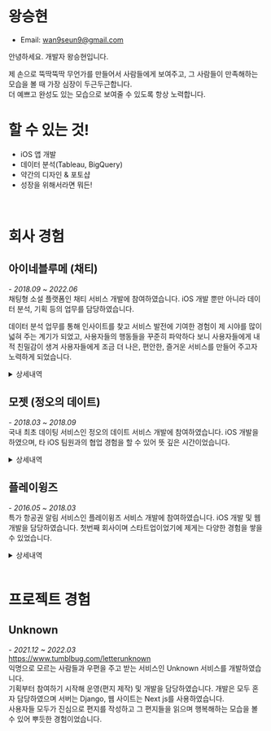 # **왕승현**

- Email: wan9seun9@gmail.com

안녕하세요. 개발자 왕승현입니다.

제 손으로 뚝딱뚝딱 무언가를 만들어서 사람들에게 보여주고, 그 사람들이 만족해하는 모습을 볼 때 가장 심장이 두근두근합니다.  
더 예쁘고 완성도 있는 모습으로 보여줄 수 있도록 항상 노력합니다. 


# **할 수 있는 것!**
- iOS 앱 개발
- 데이터 분석(Tableau, BigQuery)
- 약간의 디자인 & 포토샵
- 성장을 위해서라면 뭐든!  
  
<br/>

# **회사 경험**
## **아이네블루메 (채티)** 
*- 2018.09 ~ 2022.06*  
채팅형 소설 플랫폼인 채티 서비스 개발에 참여하였습니다. iOS 개발 뿐만 아니라 데이터 분석, 기획 등의 업무를 담당하였습니다.  

데이터 분석 업무를 통해 인사이트를 찾고 서비스 발전에 기여한 경험이 제 시야를 많이 넓혀 주는 계기가 되었고, 사용자들의 행동들을 꾸준히 파악하다 보니 사용자들에게 내적 친밀감이 생겨 사용자들에게 조금 더 나은, 편안한, 즐거운 서비스를 만들어 주고자 노력하게 되었습니다.  


<details>  
  <summary>상세내역</summary>

### **채티오 서비스 개발**  
*- 2018년 4분기*  
<img src="resources/list_%EC%8A%A4%EB%A6%B4%EB%9F%AC.png" width="350"/>
<img src="resources/list_%EC%83%81%EC%84%B82.png" width="350"/>


기존 웹 기반으로만 되어있던 채티 앱에서 오리지널 서비스만 분리하여 네이티브 앱으로 제작하였습니다.
기존 서비스와의 큰 차이는 인앱 결제를 활용한 구독 서비스를 제공한다는 점과 기존에 로딩이 느리던 웹 기능들을 네이티브 앱으로 구현하여 화면 로딩 속도를 개선시킨 점 입니다.

구독 서비스의 경우 보유 말풍선을 모두 소진할 경우(콘텐츠 말풍선 당 과금), 팝업이 노출되며 광고를 보고 말풍선을 충전하거나 구독을 하여 무제한으로 읽을 수 있는 기능입니다. 

콘텐츠 뷰어의 경우 기존 웹 코드를 사용하여 Static 파일로 추출하고 앱에서 띄우는 방식을 사용하였습니다. 보유 말풍선에 따른 로직이 필요하여 웹에서 ScriptMessageHandler를 통해 이벤트를 전달해주면 앱에서 보유 말풍선 수를 업데이트하고 말풍선 수에 따라 결제 유도 팝업을 노출하도록 개발하였습니다. 보유 말풍선 수의 경우 Realm을 사용하여 관리하였습니다. 

나중에 돌아봤을 때 이 과정에서 데이터 관리에 사용할 라이브러리에 대한 고민을 조금 더 할걸 그랬다는 생각이 많이 들었습니다. 단순한 기능을 구현하는데 무거운 라이브러리를 사용하여 상당한 빌드시간에 애를 많이 먹었던 기억이 납니다. 이후에 Carthage를 사용하여 빌드시간을 단축시킬 수 있었지만 다른 가벼운 라이브러리를 도입하였다면 개발 생산성이 많이 올라가지 않았을까라는 생각이 듭니다.

대기해야 하는 화면(Splash나 Refresh Control)의 경우 애니메이션을 주어 사용자가 기다리는 시간을 체감상 줄여줄 수 있도록 하고 싶었습니다. Airbnb에서 제작한 Lottie라는 json 애니메이션 라이브러리를 사용하고자 하여 디자이너님에게 Lottie에 대해 설명을 드리고 파일을 요청하였으나 제작에 어려움이 있어, 직접 lottie files에서 파일을 구해 커스텀하고 적용하였습니다.

추후 논의를 통해 출시를 하지는 못하였고, 기존 서비스에 이 당시 개발한 네이티브 기능을 부분 적용하는 것으로 진행되었습니다.  
</br>  

### **데이터 분석 업무 시작**  
*- 2018년 4분기*   
데이터 분석 업무를 인계받아 Tableau와 빅쿼리를 학습하였습니다.  

서비스의 주요 지표나 요청받은 지표를 제작하여 모두가 볼 수 있도록 Tableau 온라인에 업로드 하였고, 매일 아침 갱신된 지표를 볼 수 있도록 작업하였습니다.

기존에 Tableau Prep을 사용하여 로컬에서 수동으로 데이터를 갱신하던 부분을 Tableau 의 추출 새로 고침 기능과 스케줄링 기능을 활용하여 자동 업데이트되도록 개선하였습니다.

사용중이던 Analytics 이벤트를 정리하였습니다. 필요한 이벤트나 각 이벤트의 파라미터를 업데이트하여 문서화하고 공유하여 업데이트된 내용을 적용시켰습니다.

</br>  
 
### **채티 네이티브 개발**
*-2019년 1분기*  

https://user-images.githubusercontent.com/7167222/200167355-1cdc1f3a-e0d1-402c-97a3-4a8536ec4e12.mov


<img src="resources/2019-01-25_메인화면.png" width="350"></img>

하나의 웹뷰로만 되어 있고 로그인 기능이 없던 기존 채티 앱에 스플래시 화면과 로그인 기능 및 화면을 추가하고 하단 탭을 추가하여 화면을 분리하였고 웹과의 소통을 위해 WebInterface를 구축하였습니다. 

ReactorKit 아키텍처를 기반으로 개발하였으며 RxSwift, RxCocoa를 적극적으로 활용하였습니다. UI의 경우 SnapKit을 사용하여 코드베이스 UI로 개발 하였습니다.

여러 카테고리의 작품을 보여줄 수 있는 큐레이션 화면과 작품 리스트 화면을 네이티브화 하였고, 읽은 작품의 정보를 저장하여 리스트에서 읽은 작품을 하이라이팅하여 확인할 수 있게 하였습니다.

추가로 AdMob을 사용하여 전면 광고 노출 기능을 추가하였고, 점검 중 여부에 따라 점검 페이지를 보여줄 수 있도록 화면 전환 로직을 변경 및 개선하였습니다.

<br/>

### **사용자 작품 유입 경로 분석**  
*-2019년 2분기*  
네이티브화를 통해 메인화면 교체와 화면이 탭으로 분리되면서 작품에 접근하는 유입경로가 분산되었고, 어떤 유입경로를 통해 작품을 소비하는지 파악이 필요하여 화면별 유입경로 이벤트를 쌓기 시작하였고 해당 이벤트를 활용한 지표들을 제작하였습니다.  
<img src="resources/작품유입경로분석.png" width="350"></img>
<img src="resources/작품검색유입경로분석.png" width="350"></img>

<br/>

### **인앱결제 및 오퍼월 기능 추가**
*-2019년 2분기*  
앱 내 재화를 얻을 수 있는 수단으로 인앱 결제 기능과 사용자가 직접 선택해 액션을 취하면 보상을 얻을 수 있는 오퍼월 기능을 추가하였습니다.

오퍼월의 경우 앱스토어 순위에 영향을 끼칠 수 있다고 하여 앱스토어로부터 자주 리젝을 받았습니다. 4가지의 오퍼월 서비스를 사용하여 매번 심사때마다 여러번 신경을 써줘야 하였습니다.  

특정 오퍼월 프레임워크의 경우 armv7, arm64에서만 빌드가 되도록하여 만들어져 전처리문을 사용해 시뮬레이터에선 해당 프레임워크 사용 부분을 호출하지 않도록 처리하여 사용하였습니다.

<br/>

### **작품 타입별 리텐션 분석**
*-2019년 3분기*  
채티 서비스의 콘텐츠 큐레이션 탭은 오리지널, 스탠다드로 분리되어 오리지널의 경우 정식작가의 콘텐츠, 스탠다드는 일반 사용자 작가의 콘텐츠로 분리되어 있었습니다. 그 중 오리지널 탭이 메인 탭이었습니다.

사용자가 처음으로 읽게 된 작품의 작가 타입(정식 작가, 일반 사용자 작가)에 따른 리텐션 차이가 궁금해져 분석을 해보게 되었습니다. 7일 기준 일반 사용자 작가의 작품을 먼저 본 사용자의 리텐션과 퍼포먼스가 더 좋았고 이를 한 번 더 확인해 보기 위해 메인 탭의 타입으로 A/B 테스트를 진행하였습니다.

A/B 테스트 진행 결과, 스탠다드 탭을 앞으로 둔 것이 퍼포먼스가 좋게 나와 이후에도 스탠다드 탭을 메인으로 고정하게 되었습니다.

<br/>

### **iOS 마케팅 솔루션 적용**
*-2019년 3분기*  
AppsFlyer와 Braze를 적용하였습니다.  
AppsFlyer는 마케팅 분석 솔루션으로 광고 유입 성과 측정과 원링크를 활용해 딥링크 기능을 사용할 수 있었습니다.   
Braze는 마케팅 자동화 솔루션으로 사용자의 데이터 흐름 기반으로 개인화하여 메세지를 전달할 수 있고, 손 쉽게 A/B 테스트를 구현하고 데이터를 확인할 수 있었습니다.

<br/>

### **분석 데이터 정리**
*-2019년 4분기*  
Firebase에서 기록된 이벤트를 Bigquery에 연동하여 해당 데이터를 사용해 분석을 진행하였습니다.
쌓여가는 이벤트 데이터는 갈수록 늘어났고 태블로에서는 매번 전체 Raw 데이터에 접근하는 쿼리를 실행하였기에 빅쿼리 비용과 쿼리 시간이 늘어나기 시작하였습니다.  
비용 절감 및 쿼리의 속도 개선을 위해 빅쿼리의 예약된 쿼리 기능을 사용하여 매일 생성되는 Raw 데이터를 목적에 맞춰 각각의 테이블로 만들었고 필요에 따라 일자 파티션으로도 분리하였습니다.  
이렇게 만들어진 테이블들을 분석에 사용하기 시작해 쿼리 비용을 크게 낮추고 속도를 개선할 수 있었습니다.

<br/>  

### **오디오 녹음 기능 개발**
*-2019년 4분기*   
오디오 콘테스트 기능을 위해 AVFoundation을 사용해서 녹음, 재생 기능을 구현하였으나 추후 논의 후 콘테스트를 진행하지 않게 되어 사용하진 않았습니다.

<br/>

### **사용자 차단 기능 기획 및 개발**
*-2019년 4분기*  
탈퇴 관련 사유 데이터를 확인하던 중 악플과 스팸으로 탈퇴하는 비율이 높다는 것을 알게 되었습니다. 악플과 스팸 댓글을 다는 사용자에 대해 작가 사용자가 직접 컨트롤할 수 있는 방법이 존재하지 않아 상당한 불편함을 느껴 이탈하게 된 것으로 보았습니다.  
이런 불편을 해소해주기 위해 사용자 차단 기능을 기획하게 되었고, 당시 디자이너의 공백으로 직접 Figma를 사용해 기존 디자인과 유사하게 디자인하여 팀원들에게 공유하였고, 서비스에 적용할 수 있었습니다.

<br/>  

### **iOS 내부 배포 개선**
*-2020년 1분기*  
그동안 직접 디바이스에 빌드를 해서 앱을 전달 하였지만 재택근무 시작 후 배포에 어려움이 생겼습니다. TestFlight를 이용한 배포에는 업로드 및 검사 시간이 오래걸려 포기하였고, Firebase App Distribution를 알게되어 이를 통해 사내 앱 배포를 진행하였습니다.

<br/>

### **애플 로그인 적용**
*-2020년 2분기*  

https://user-images.githubusercontent.com/7167222/200167640-280891d7-f228-4926-aa7e-5ebefd2427fe.mp4


소셜 로그인을 사용할 경우 애플 로그인을 추가적으로 적용해야한다는 지침을 받아 애플 로그인을 적용하게 되었습니다. 당시 이미 4개의 소셜 로그인과 이메일 로그인을 사용하고 있어 더 이상 애플 로그인을 넣을 자리가 없었고, 디자이너의 공백으로 직접 디자인하여 적용하게 되었습니다.  

<br/>

### **MoPub 광고 SDK 적용**
*-2020년 2분기*  
광고 수익 개선을 위한 광고 최적화 미디에이션인 MoPub을 도입하였습니다. 

<br/>

### **꾸미기 아이템 기능 개발**
*-2020년 2분기*  


https://user-images.githubusercontent.com/7167222/200167522-12efdbf7-a387-4fe3-a7cf-cec8e736a6ce.MP4


https://user-images.githubusercontent.com/7167222/200167534-9027ecc3-38af-42e4-9b52-9195667f8d3c.MP4

사용자의 프로필과 배경을 꾸밀 수 있는 꾸미기 아이템 기능을 개발하였습니다. SDWebImage를 사용하여 png와 gif가 모두 작동할 수 있도록 구현하였습니다.

<br/>

### **이메일 로그인 기능 개발**
*-2020년 3분기*  

https://user-images.githubusercontent.com/7167222/200167683-1b8c4b24-b65d-4c6c-b077-45f6a36089a2.mov


Firebase Auth를 사용하여 이메일 로그인을 지원하였고, 소셜 로그인 또한 옮겨와 하나의 계정에 여러 방식으로 로그인할 수 있도록 지원하였습니다.  
추가로 로그인 화면의 시작을 채티의 상징인 말풍선 형태의 온보딩 화면으로 변경하였습니다.  

<br/>

### **커뮤니티 기능 개발**
*-2020년 4분기*  
작가가 독자들과 소통할 수 있는 수단을 만들어주고자 커뮤니티 기능을 개발하였습니다.  
기존 마이페이지의 하단영역을 작품, 커뮤니티를 탭으로 분리하여 확인할 수 있도록 개편하였습니다.  
웹에서 커뮤니티를 생성, 수정하면 네이티브에서 ScriptMessageHandler를 통해 전달받아 리스트에 업데이트하였습니다.

<br/>

### **라이브 기능 개발**
*-2020년 4분기*  

https://user-images.githubusercontent.com/7167222/200167704-135baec2-a82a-45e3-bd60-c18d912f4b5c.mov


작가가 독자들과 실시간으로 소통할 수 있는 수단을 만들어주고자 채팅 솔루션인 Sendbird를 활용하여 실시간 채팅을 구현하였습니다.  
채팅 기능 뿐만 아니라 후원과 공지, 신고등의 기능도 지원하였습니다.  

<br/>

### **라이브 룰렛 기능 개발**
*-2021년 1분기*  

https://user-images.githubusercontent.com/7167222/200167710-617474e6-6270-4c0a-99b6-078a55f541b4.MP4


라이브 내에서 부가적인 재미 요소 및 후원 요소를 더해주고자 룰렛 기능을 개발하였습니다.  
룰렛 UI는 SwiftFortuneWheel 라이브러리를 사용하였으나, 룰렛 종료 위치 커스텀과 animation 종료 시점 전달이 제대로 이뤄지지 않는 부분을 수정하여 사용하였습니다.

<br/>

### **라이브 작품 같이보기 기능 개발**
*-2021년 2분기*  

https://user-images.githubusercontent.com/7167222/200167715-6205e9fa-f27d-4b65-aede-dabf0fb496c5.mp4


당시 유튜브 최초공개나 왓챠 함께보기 같은 기능이 출시될 때 였고, 기존의 작품을 감상하고 댓글을 남기며 소통하던 정적인 소통에서 창작자와 실시간으로 콘텐츠 소비를 같이 하며 소통하는 방식으로의 방향을 테스트해보고자 해당 기능 개발을 시작하게 되었습니다.  
Sendbird의 기능인 메타데이터를 활용해 작품의 정보와 말풍선 위치를 전달해 참여자들에게도 같은 화면을 볼 수 있게 하였고, 콘텐츠 뷰어는 웹뷰로 ScriptMessageHandler를 사용해 커맨드를 전달받아 작품 정보나 현재 말풍선 위치를 메타데이터에 업데이트할 수 있었습니다.  
개인적으로는 많이 아쉬웠던 프로젝트였는데 좁은 모바일 화면 안에서 세로형 콘텐츠를 보는 것과 소통을 함께 하자니 콘텐츠 뷰 + 댓글 뷰 + 키보드의 화면 배분으로 인해 사용성이 좋지 못했다고 보았습니다. 빠르게 "실시간 소통 + 소비"를 테스트 할 것이냐, UI/UX를 다듬고 갈 것이냐에 대한 많은 의논 끝에 빠르게 테스트하는 것으로 결론이 나서 그대로 진행하게 되었습니다.  

<br/>

### **계정 분실 방지 기능 기획 및 개발**
*-2021년 3분기*  
<img src="resources/계정분실와이어프레임.png" width="400"></img>  
소셜 서비스 탈퇴, 이메일 분실 등의 이유로 채티 계정을 분실하는 사례가 많아 방지하기 위한 대책을 제공해주고자 시작하였습니다.  
계정 분실 케이스들과 계정 찾기 여정의 경험 등을 파악하고 개선안들을 정리하여 공유 후 논의를 가졌습니다. 휴대폰 본인 인증과 계정 찾기 여정 개선 방안을 도입하기로 하였고, 기능 명세 작성, 와이어 프레임 제작, 개발 진행, 결과 분석, 후속 이벤트 관리 등의 업무를 진행하였습니다.  

<br/>

### **앱 배포 자동화**
*-2021년 4분기*  
매번 Archive하여 나온 ipa파일을 Firebase App Distribution에 직접 업로드 하던 것에 불편을 느끼고 있었는데, 여유가 생겨 fastlane + circle ci를 이용한 자동화 작업을 진행하였습니다.  
개인적인 소망은 m1 맥 미니를 이용해 로컬 빌드 머신을 만들어보고 싶었지만 사정이 여의치 않아 진행하지 못했습니다ㅜ  

<br/>

### **2021년 연말결산 & 챝생보고서**
*-2021년 4분기*  
<img src="resources/2022연말결산1.png" width="300"></img>
<img src="resources/2022연말결산2.png" width="300"></img>  
2019년부터 매년 연말 시상식같은 느낌의 이벤트인 연말결산 이벤트를 진행하였습니다. 이제까지는 매번 요청오는 데이터를 뽑아 전달만 하는 업무를 맡아 왔었습니다.
이번에는 욕심을 조금 내서 직접 연말결산 이벤트를 기획해 보고싶다 하였고, 기존 이벤트에 추가로 모든 사용자가 재미를 느낄 수 있도록 개인화 연말결산(챝생보고서)을 더하는 것을 목표로 진행하였습니다.  
기획, 디자인 초안, 데이터 정리 및 가공, 결과 분석 등의 업무를 진행하였습니다.  

<br/>

### **2021년 크리스마스 이벤트 진행**
*-2021년 4분기*  
<img src="resources/채티산타는나.jpg" width="300"></img>  

https://user-images.githubusercontent.com/7167222/200167729-23ab3a17-d55f-414a-bf66-11cf6d74b2e4.mov


크리스마스 기념 이벤트를 맡아 진행하였습니다. 콘텐츠 생성 촉진 및 후원 촉진 그리고 친근한 브랜드 이미지를 만드는 것을 목표로 하였습니다.  
콘텐츠 생성 촉진을 목표로 특정 태그들을 달면 화면에서 눈이 내리는 모션을 보여주거나 큐레이션에 노출되도록 하였으며, 후원 촉진 방안으로는 당일 후원을 했던 사용자 모두를 추첨 대상으로 하여 재화를 선물해 주었습니다.  
채티 산타 캐릭터(본인)를 만들어 위 이벤트들에 대한 공지를 하고, 관련 태그들로 만들어진 콘텐츠에 댓글을 남겨주거나 라이브를 통해 실시간으로 소통하는 등의 업무를 진행하였습니다.  

<br/>

### **글로벌 채티**
*-2022년 1분기*  
미국, 인도, 캐나다, 필리핀을 대상으로 글로벌 서비스를 개발하였습니다.  
국가별 특징 조사 및 서비스 내 텍스트 번역을 관리하였습니다. 
앱 개발 업무로는 I18N을 적용하였고 홈 탭 전체가 Server Driven UI로 변경되어 개편하면서 Compositional Layout을 사용해보았습니다.

<br/>

### **데이터 Prepect 적용**
*-2022년 2분기*  
<img src="resources/Prefect.png" width="300"></img>  
기존 빅쿼리 예약쿼리를 사용해 데이터 추출 스케줄링을 관리하고 있었습니다. 하지만 그동안 혼자 관리해왔기에 모두 제 계정으로 만들어진 스케줄들이었고 계정이 사라질 경우 모든 데이터 업데이트가 멈춰버리게 됩니다. 또 예약쿼리에 대한 아쉬운 점들이 계속 나오기도 했었구요. 그래서 Workflow Scheduler 솔루션을 적용해서 협업이 가능하게끔 개선하고자 하였습니다.  
aws ec2에 prefect agent를 설치하고 cloud에 연동하여 github에서 작업 코드를 불러와 실행하도록 세팅하였습니다.  

Airflow가 아닌 Prefect를 선택한 이유는 간단한 설치와 무료로 Cloud UI 지원(한달 2만 task)이 되어 가볍게 시작하기 좋아 보였고, 잠깐 Airflow를 테스트해보았을 때 실패한 태스크를 재실행하거나 실행 시간을 입력해야 태스크가 실행되는 것이 Prefect에 비해 복잡하게 느껴졌기 때문입니다.  
</details>

## **모젯 (정오의 데이트)** 
*- 2018.03 ~ 2018.09*  
국내 최초 데이팅 서비스인 정오의 데이트 서비스 개발에 참여하였습니다. iOS 개발을 하였으며, 타 iOS 팀원과의 협업 경험을 할 수 있어 뜻 깊은 시간이었습니다.  


<details>
  <summary>상세내역</summary>  

### **정오의 데이트 앱 개발**  
- 신규 기능 개발 및 기존 기능 유지보수를 담당하였습니다.  
- Obj-c 코드를 Swift로 전환하였습니다.  
- ReactorKit & RxSwift를 도입에 참여하였습니다.  
- Lottie를 사용한 애니메이션 UI를 적용하였습니다.  

</details>


## **플레이윙즈** 
*- 2016.05 ~ 2018.03*  
특가 항공권 알림 서비스인 플레이윙즈 서비스 개발에 참여하였습니다. iOS 개발 및 웹 개발을 담당하였습니다. 첫번째 회사이며 스타트업이었기에 제게는 다양한 경험을 쌓을 수 있었습니다.

<details>
  <summary>상세내역</summary>  

### **플레이윙즈 앱 개발**  
- 신규 기능 개발 및 기존 기능 유지보수를 담당하였습니다.  
- Obj-c 코드를 Swift로 전환하였습니다.  

<br/>

### **플레이윙즈 웹 개발**  
- Angular JS를 사용하여 웹개발을 진행하였습니다.
- 어드민 웹 페이지의 신규 기능 개발 및 유지보수를 담당하였습니다.
- 쇼트너 서비스의 신규 기능을 개발하였습니다.

</details>

<br/>

# **프로젝트 경험**
## **Unknown**  
*- 2021.12 ~ 2022.03*  
https://www.tumblbug.com/letterunknown  
익명으로 모르는 사람들과 우편을 주고 받는 서비스인 Unknown 서비스를 개발하였습니다.  
기획부터 참여하기 시작해 운영(편지 제작) 및 개발을 담당하였습니다. 개발은 모두 혼자 담당하였으며 서버는 Django, 웹 사이트는 Next js를 사용하였습니다.  
사용자들 모두가 진심으로 편지를 작성하고 그 편지들을 읽으며 행복해하는 모습을 볼 수 있어 뿌듯한 경험이었습니다.  
